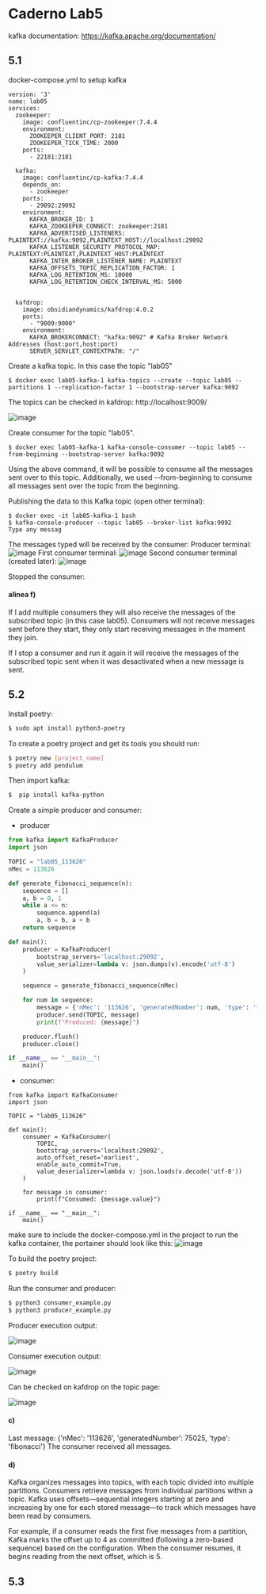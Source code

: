 # Caderno Lab5

kafka documentation: https://kafka.apache.org/documentation/

## 5.1

docker-compose.yml to setup kafka 
```
version: '3'
name: lab05
services:
  zookeeper:
    image: confluentinc/cp-zookeeper:7.4.4
    environment:
      ZOOKEEPER_CLIENT_PORT: 2181
      ZOOKEEPER_TICK_TIME: 2000
    ports:
      - 22181:2181
  
  kafka:
    image: confluentinc/cp-kafka:7.4.4
    depends_on:
      - zookeeper
    ports:
      - 29092:29092
    environment:
      KAFKA_BROKER_ID: 1
      KAFKA_ZOOKEEPER_CONNECT: zookeeper:2181
      KAFKA_ADVERTISED_LISTENERS: PLAINTEXT://kafka:9092,PLAINTEXT_HOST://localhost:29092
      KAFKA_LISTENER_SECURITY_PROTOCOL_MAP: PLAINTEXT:PLAINTEXT,PLAINTEXT_HOST:PLAINTEXT
      KAFKA_INTER_BROKER_LISTENER_NAME: PLAINTEXT
      KAFKA_OFFSETS_TOPIC_REPLICATION_FACTOR: 1
      KAFKA_LOG_RETENTION_MS: 10000
      KAFKA_LOG_RETENTION_CHECK_INTERVAL_MS: 5000


  kafdrop:
    image: obsidiandynamics/kafdrop:4.0.2
    ports:
      - "9009:9000"
    environment:
      KAFKA_BROKERCONNECT: "kafka:9092" # Kafka Broker Network Addresses (host:port,host:port)
      SERVER_SERVLET_CONTEXTPATH: "/"
```

Create a kafka topic. In this case the topic "lab05"
```
$ docker exec lab05-kafka-1 kafka-topics --create --topic lab05 --partitions 1 --replication-factor 1 --bootstrap-server kafka:9092
```
The topics can be checked in kafdrop: http://localhost:9009/

![image](https://github.com/user-attachments/assets/94b170e6-2448-4929-b2e7-6af2a02d6cee)

Create consumer for the topic "lab05". 
```
$ docker exec lab05-kafka-1 kafka-console-consumer --topic lab05 --from-beginning --bootstrap-server kafka:9092
```
Using the above command, it will be possible to consume all the messages sent over to this
topic. Additionally, we used --from-beginning to consume all messages sent over the topic from
the beginning.

Publishing the data to this Kafka topic (open other terminal):
```
$ docker exec -it lab05-kafka-1 bash
$ kafka-console-producer --topic lab05 --broker-list kafka:9092
Type any messag
```

The messages typed will be received by the consumer:
Producer terminal:
![image](https://github.com/user-attachments/assets/e9baf5c3-a6f9-4527-92ac-029a4c98a278)
First consumer terminal:
![image](https://github.com/user-attachments/assets/befe126b-889d-4aca-95d5-c4bc18fd9af8)
Second consumer terminal (created later):
![image](https://github.com/user-attachments/assets/5cdadfeb-0ccc-4161-9d88-dcd290acca18)

Stopped the consumer:


#### alinea f)
If I add multiple consumers they will also receive the messages of the subscribed topic (in this case lab05).
Consumers will not receive messages sent before they start, they only start receiving messages in the moment they join.

If I stop a consumer and run it again it will receive the messages of the subscribed topic sent when it was desactivated when a new message is sent.


## 5.2
Install poetry:
```bash
$ sudo apt install python3-poetry
```

To create a poetry project and get its tools you should run: 
```bash
$ poetry new [project_name]
$ poetry add pendulum
```
Then import kafka:
```bash
$  pip install kafka-python
```

Create a simple producer and consumer:
- producer
```python
from kafka import KafkaProducer
import json

TOPIC = "lab05_113626"
nMec = 113626

def generate_fibonacci_sequence(n):
    sequence = []
    a, b = 0, 1
    while a <= n:
        sequence.append(a)
        a, b = b, a + b
    return sequence

def main():
    producer = KafkaProducer(
        bootstrap_servers='localhost:29092',
        value_serializer=lambda v: json.dumps(v).encode('utf-8')
    )

    sequence = generate_fibonacci_sequence(nMec)

    for num in sequence:
        message = {'nMec': '113626', 'generatedNumber': num, 'type': 'fibonacci'}
        producer.send(TOPIC, message)
        print(f"Produced: {message}")

    producer.flush()
    producer.close()

if __name__ == "__main__":
    main()
```

- consumer:
```
from kafka import KafkaConsumer
import json

TOPIC = "lab05_113626"

def main():
    consumer = KafkaConsumer(
        TOPIC,
        bootstrap_servers='localhost:29092',
        auto_offset_reset='earliest',
        enable_auto_commit=True,
        value_deserializer=lambda v: json.loads(v.decode('utf-8'))
    )

    for message in consumer:
        print(f"Consumed: {message.value}")

if __name__ == "__main__":
    main()
```

make sure to include the docker-compose.yml in the project to run the kafka container, the portainer should look like this:
![image](https://github.com/user-attachments/assets/07336cb7-fcd2-49e5-b02a-0032bd3e7443)

To build the poetry project:
```bash
$ poetry build
```
Run the consumer and producer:
```bash
$ python3 consumer_example.py
$ python3 producer_example.py
```

Producer execution output:

![image](https://github.com/user-attachments/assets/b5ecdcf9-51f6-4f15-9a65-3d59e36d2bfa)

Consumer execution output:

![image](https://github.com/user-attachments/assets/aa376116-bffe-4d06-8f3f-172657faad76)

Can be checked on kafdrop on the topic page:

![image](https://github.com/user-attachments/assets/667b10c7-98a4-491e-a29b-7b3caf8c3654)

#### c)
Last message: {'nMec': '113626', 'generatedNumber': 75025, 'type': 'fibonacci'}
The consumer received all messages.

#### d) 
Kafka organizes messages into topics, with each topic divided into multiple partitions. Consumers retrieve messages from individual partitions within a topic. Kafka uses offsets—sequential integers starting at zero and increasing by one for each stored message—to track which messages have been read by consumers.

For example, if a consumer reads the first five messages from a partition, Kafka marks the offset up to 4 as committed (following a zero-based sequence) based on the configuration. When the consumer resumes, it begins reading from the next offset, which is 5.


## 5.3
